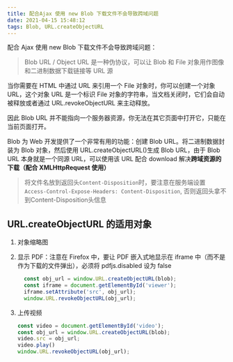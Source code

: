```yaml
---
title: 配合Ajax 使用 new Blob 下载文件不会导致跨域问题
date: 2021-04-15 15:48:12
tags: Blob, URL.createObjectURL 
---
```


配合 Ajax 使用 new Blob 下载文件不会导致跨域问题：

> Blob URL / Object URL 是一种伪协议，可以让 Blob 和 File 对象用作图像和二进制数据下载链接等 URL 源

当你需要在 HTML 中通过 URL 来引用一个 File 对象时，你可以创建一个对象 URL，这个对象 URL 是一个标识 File 对象的字符串，当文档关闭时，它们会自动被释放或者通过 URL.revokeObjectURL 来主动释放。

因此 Blob URL 并不能指向一个服务器资源，你无法在其它页面中打开它，只能在当前页面打开。

Blob 为 Web 开发提供了一个非常有用的功能：创建 Blob URL。将二进制数据封装为 Blob 对象，然后使用 URL.createObjectURL()生成 Blob URL，由于 Blob URL 本身就是一个同源 URL，可以使用该 URL 配合 download 解决**跨域资源的下载（配合 XMLHttpRequest 使用）**

> 将文件名放到返回头`Content-Disposition`时，要注意在服务端设置`Access-Control-Expose-Headers: Content-Disposition`, 否则返回头拿不到Content-Disposition头信息 

## URL.createObjectURL 的适用对象

1. 对象缩略图
2. 显示 PDF：注意在 Firefox 中，要让 PDF 嵌入式地显示在 iframe 中（而不是作为下载的文件弹出），必须将 pdfjs.disabled 设为 false

    ```js
      const obj_url = window.URL.createObjectURL(blob);
      const iframe = document.getElementById('viewer');
      iframe.setAttribute('src', obj_url);
      window.URL.revokeObjectURL(obj_url);
    ```

3. 上传视频

    ```js
    const video = document.getElementById('video');
    const obj_url = window.URL.createObjectURL(blob);
    video.src = obj_url;
    video.play()
    window.URL.revokeObjectURL(obj_url);
    ```
